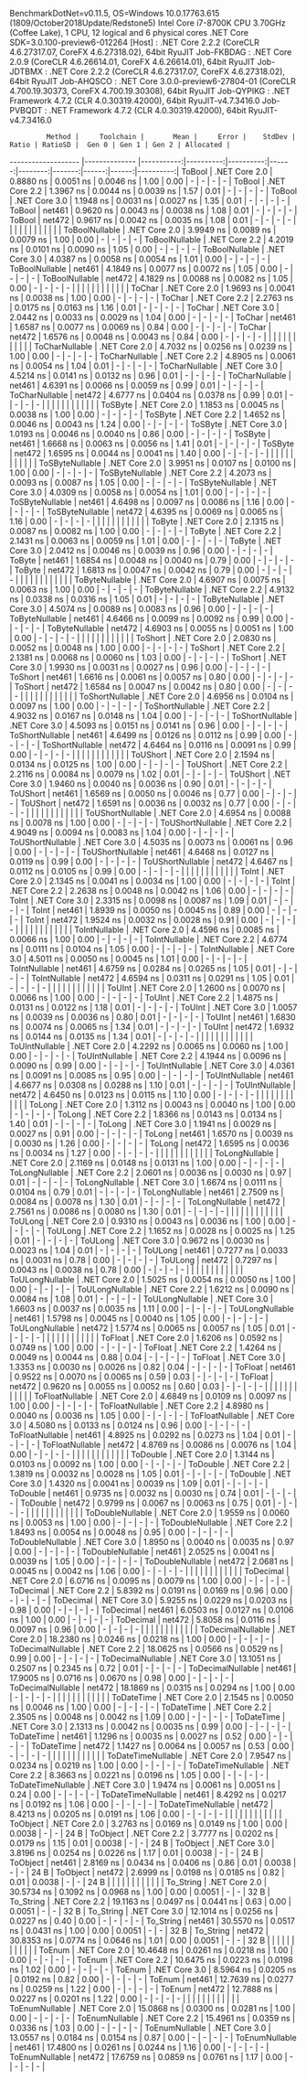 
BenchmarkDotNet=v0.11.5, OS=Windows 10.0.17763.615 (1809/October2018Update/Redstone5)
Intel Core i7-8700K CPU 3.70GHz (Coffee Lake), 1 CPU, 12 logical and 6 physical cores
.NET Core SDK=3.0.100-preview6-012264
  [Host]     : .NET Core 2.2.2 (CoreCLR 4.6.27317.07, CoreFX 4.6.27318.02), 64bit RyuJIT
  Job-FKBDAG : .NET Core 2.0.9 (CoreCLR 4.6.26614.01, CoreFX 4.6.26614.01), 64bit RyuJIT
  Job-JDTBMX : .NET Core 2.2.2 (CoreCLR 4.6.27317.07, CoreFX 4.6.27318.02), 64bit RyuJIT
  Job-AHQSCO : .NET Core 3.0.0-preview6-27804-01 (CoreCLR 4.700.19.30373, CoreFX 4.700.19.30308), 64bit RyuJIT
  Job-QYPIKG : .NET Framework 4.7.2 (CLR 4.0.30319.42000), 64bit RyuJIT-v4.7.3416.0
  Job-PVBQDT : .NET Framework 4.7.2 (CLR 4.0.30319.42000), 64bit RyuJIT-v4.7.3416.0


             Method |     Toolchain |       Mean |     Error |    StdDev | Ratio | RatioSD |  Gen 0 | Gen 1 | Gen 2 | Allocated |
------------------- |-------------- |-----------:|----------:|----------:|------:|--------:|-------:|------:|------:|----------:|
             ToBool | .NET Core 2.0 |  0.8880 ns | 0.0051 ns | 0.0046 ns |  1.00 |    0.00 |      - |     - |     - |         - |
             ToBool | .NET Core 2.2 |  1.3967 ns | 0.0044 ns | 0.0039 ns |  1.57 |    0.01 |      - |     - |     - |         - |
             ToBool | .NET Core 3.0 |  1.1948 ns | 0.0031 ns | 0.0027 ns |  1.35 |    0.01 |      - |     - |     - |         - |
             ToBool |        net461 |  0.9620 ns | 0.0043 ns | 0.0038 ns |  1.08 |    0.01 |      - |     - |     - |         - |
             ToBool |        net472 |  0.9617 ns | 0.0042 ns | 0.0035 ns |  1.08 |    0.01 |      - |     - |     - |         - |
                    |               |            |           |           |       |         |        |       |       |           |
     ToBoolNullable | .NET Core 2.0 |  3.9949 ns | 0.0089 ns | 0.0079 ns |  1.00 |    0.00 |      - |     - |     - |         - |
     ToBoolNullable | .NET Core 2.2 |  4.2019 ns | 0.0101 ns | 0.0090 ns |  1.05 |    0.00 |      - |     - |     - |         - |
     ToBoolNullable | .NET Core 3.0 |  4.0387 ns | 0.0058 ns | 0.0054 ns |  1.01 |    0.00 |      - |     - |     - |         - |
     ToBoolNullable |        net461 |  4.1849 ns | 0.0077 ns | 0.0072 ns |  1.05 |    0.00 |      - |     - |     - |         - |
     ToBoolNullable |        net472 |  4.1829 ns | 0.0088 ns | 0.0082 ns |  1.05 |    0.00 |      - |     - |     - |         - |
                    |               |            |           |           |       |         |        |       |       |           |
             ToChar | .NET Core 2.0 |  1.9693 ns | 0.0041 ns | 0.0038 ns |  1.00 |    0.00 |      - |     - |     - |         - |
             ToChar | .NET Core 2.2 |  2.2763 ns | 0.0175 ns | 0.0163 ns |  1.16 |    0.01 |      - |     - |     - |         - |
             ToChar | .NET Core 3.0 |  2.0442 ns | 0.0033 ns | 0.0029 ns |  1.04 |    0.00 |      - |     - |     - |         - |
             ToChar |        net461 |  1.6587 ns | 0.0077 ns | 0.0069 ns |  0.84 |    0.00 |      - |     - |     - |         - |
             ToChar |        net472 |  1.6576 ns | 0.0048 ns | 0.0043 ns |  0.84 |    0.00 |      - |     - |     - |         - |
                    |               |            |           |           |       |         |        |       |       |           |
     ToCharNullable | .NET Core 2.0 |  4.7032 ns | 0.0256 ns | 0.0239 ns |  1.00 |    0.00 |      - |     - |     - |         - |
     ToCharNullable | .NET Core 2.2 |  4.8905 ns | 0.0061 ns | 0.0054 ns |  1.04 |    0.01 |      - |     - |     - |         - |
     ToCharNullable | .NET Core 3.0 |  4.5214 ns | 0.0141 ns | 0.0132 ns |  0.96 |    0.01 |      - |     - |     - |         - |
     ToCharNullable |        net461 |  4.6391 ns | 0.0066 ns | 0.0059 ns |  0.99 |    0.01 |      - |     - |     - |         - |
     ToCharNullable |        net472 |  4.6777 ns | 0.0404 ns | 0.0378 ns |  0.99 |    0.01 |      - |     - |     - |         - |
                    |               |            |           |           |       |         |        |       |       |           |
            ToSByte | .NET Core 2.0 |  1.1853 ns | 0.0045 ns | 0.0038 ns |  1.00 |    0.00 |      - |     - |     - |         - |
            ToSByte | .NET Core 2.2 |  1.4652 ns | 0.0046 ns | 0.0043 ns |  1.24 |    0.00 |      - |     - |     - |         - |
            ToSByte | .NET Core 3.0 |  1.0193 ns | 0.0046 ns | 0.0040 ns |  0.86 |    0.00 |      - |     - |     - |         - |
            ToSByte |        net461 |  1.6668 ns | 0.0063 ns | 0.0056 ns |  1.41 |    0.01 |      - |     - |     - |         - |
            ToSByte |        net472 |  1.6595 ns | 0.0044 ns | 0.0041 ns |  1.40 |    0.00 |      - |     - |     - |         - |
                    |               |            |           |           |       |         |        |       |       |           |
    ToSByteNullable | .NET Core 2.0 |  3.9951 ns | 0.0107 ns | 0.0100 ns |  1.00 |    0.00 |      - |     - |     - |         - |
    ToSByteNullable | .NET Core 2.2 |  4.2073 ns | 0.0093 ns | 0.0087 ns |  1.05 |    0.00 |      - |     - |     - |         - |
    ToSByteNullable | .NET Core 3.0 |  4.0309 ns | 0.0058 ns | 0.0054 ns |  1.01 |    0.00 |      - |     - |     - |         - |
    ToSByteNullable |        net461 |  4.6498 ns | 0.0097 ns | 0.0086 ns |  1.16 |    0.00 |      - |     - |     - |         - |
    ToSByteNullable |        net472 |  4.6395 ns | 0.0069 ns | 0.0065 ns |  1.16 |    0.00 |      - |     - |     - |         - |
                    |               |            |           |           |       |         |        |       |       |           |
             ToByte | .NET Core 2.0 |  2.1315 ns | 0.0087 ns | 0.0082 ns |  1.00 |    0.00 |      - |     - |     - |         - |
             ToByte | .NET Core 2.2 |  2.1431 ns | 0.0063 ns | 0.0059 ns |  1.01 |    0.00 |      - |     - |     - |         - |
             ToByte | .NET Core 3.0 |  2.0412 ns | 0.0046 ns | 0.0039 ns |  0.96 |    0.00 |      - |     - |     - |         - |
             ToByte |        net461 |  1.6854 ns | 0.0048 ns | 0.0040 ns |  0.79 |    0.00 |      - |     - |     - |         - |
             ToByte |        net472 |  1.6813 ns | 0.0047 ns | 0.0042 ns |  0.79 |    0.00 |      - |     - |     - |         - |
                    |               |            |           |           |       |         |        |       |       |           |
     ToByteNullable | .NET Core 2.0 |  4.6907 ns | 0.0075 ns | 0.0063 ns |  1.00 |    0.00 |      - |     - |     - |         - |
     ToByteNullable | .NET Core 2.2 |  4.9132 ns | 0.0338 ns | 0.0316 ns |  1.05 |    0.01 |      - |     - |     - |         - |
     ToByteNullable | .NET Core 3.0 |  4.5074 ns | 0.0089 ns | 0.0083 ns |  0.96 |    0.00 |      - |     - |     - |         - |
     ToByteNullable |        net461 |  4.6466 ns | 0.0099 ns | 0.0092 ns |  0.99 |    0.00 |      - |     - |     - |         - |
     ToByteNullable |        net472 |  4.6903 ns | 0.0055 ns | 0.0051 ns |  1.00 |    0.00 |      - |     - |     - |         - |
                    |               |            |           |           |       |         |        |       |       |           |
            ToShort | .NET Core 2.0 |  2.0830 ns | 0.0052 ns | 0.0048 ns |  1.00 |    0.00 |      - |     - |     - |         - |
            ToShort | .NET Core 2.2 |  2.1381 ns | 0.0068 ns | 0.0060 ns |  1.03 |    0.00 |      - |     - |     - |         - |
            ToShort | .NET Core 3.0 |  1.9930 ns | 0.0031 ns | 0.0027 ns |  0.96 |    0.00 |      - |     - |     - |         - |
            ToShort |        net461 |  1.6616 ns | 0.0061 ns | 0.0057 ns |  0.80 |    0.00 |      - |     - |     - |         - |
            ToShort |        net472 |  1.6584 ns | 0.0047 ns | 0.0042 ns |  0.80 |    0.00 |      - |     - |     - |         - |
                    |               |            |           |           |       |         |        |       |       |           |
    ToShortNullable | .NET Core 2.0 |  4.6956 ns | 0.0104 ns | 0.0097 ns |  1.00 |    0.00 |      - |     - |     - |         - |
    ToShortNullable | .NET Core 2.2 |  4.9032 ns | 0.0167 ns | 0.0148 ns |  1.04 |    0.00 |      - |     - |     - |         - |
    ToShortNullable | .NET Core 3.0 |  4.5093 ns | 0.0151 ns | 0.0141 ns |  0.96 |    0.00 |      - |     - |     - |         - |
    ToShortNullable |        net461 |  4.6499 ns | 0.0126 ns | 0.0112 ns |  0.99 |    0.00 |      - |     - |     - |         - |
    ToShortNullable |        net472 |  4.6464 ns | 0.0116 ns | 0.0091 ns |  0.99 |    0.00 |      - |     - |     - |         - |
                    |               |            |           |           |       |         |        |       |       |           |
           ToUShort | .NET Core 2.0 |  2.1594 ns | 0.0134 ns | 0.0125 ns |  1.00 |    0.00 |      - |     - |     - |         - |
           ToUShort | .NET Core 2.2 |  2.2116 ns | 0.0084 ns | 0.0079 ns |  1.02 |    0.01 |      - |     - |     - |         - |
           ToUShort | .NET Core 3.0 |  1.9460 ns | 0.0040 ns | 0.0036 ns |  0.90 |    0.01 |      - |     - |     - |         - |
           ToUShort |        net461 |  1.6569 ns | 0.0050 ns | 0.0046 ns |  0.77 |    0.00 |      - |     - |     - |         - |
           ToUShort |        net472 |  1.6591 ns | 0.0036 ns | 0.0032 ns |  0.77 |    0.00 |      - |     - |     - |         - |
                    |               |            |           |           |       |         |        |       |       |           |
   ToUShortNullable | .NET Core 2.0 |  4.6954 ns | 0.0088 ns | 0.0078 ns |  1.00 |    0.00 |      - |     - |     - |         - |
   ToUShortNullable | .NET Core 2.2 |  4.9049 ns | 0.0094 ns | 0.0083 ns |  1.04 |    0.00 |      - |     - |     - |         - |
   ToUShortNullable | .NET Core 3.0 |  4.5035 ns | 0.0073 ns | 0.0061 ns |  0.96 |    0.00 |      - |     - |     - |         - |
   ToUShortNullable |        net461 |  4.6468 ns | 0.0127 ns | 0.0119 ns |  0.99 |    0.00 |      - |     - |     - |         - |
   ToUShortNullable |        net472 |  4.6467 ns | 0.0112 ns | 0.0105 ns |  0.99 |    0.00 |      - |     - |     - |         - |
                    |               |            |           |           |       |         |        |       |       |           |
              ToInt | .NET Core 2.0 |  2.1345 ns | 0.0041 ns | 0.0034 ns |  1.00 |    0.00 |      - |     - |     - |         - |
              ToInt | .NET Core 2.2 |  2.2638 ns | 0.0048 ns | 0.0042 ns |  1.06 |    0.00 |      - |     - |     - |         - |
              ToInt | .NET Core 3.0 |  2.3315 ns | 0.0098 ns | 0.0087 ns |  1.09 |    0.01 |      - |     - |     - |         - |
              ToInt |        net461 |  1.8939 ns | 0.0050 ns | 0.0045 ns |  0.89 |    0.00 |      - |     - |     - |         - |
              ToInt |        net472 |  1.9524 ns | 0.0032 ns | 0.0028 ns |  0.91 |    0.00 |      - |     - |     - |         - |
                    |               |            |           |           |       |         |        |       |       |           |
      ToIntNullable | .NET Core 2.0 |  4.4596 ns | 0.0085 ns | 0.0066 ns |  1.00 |    0.00 |      - |     - |     - |         - |
      ToIntNullable | .NET Core 2.2 |  4.6774 ns | 0.0111 ns | 0.0104 ns |  1.05 |    0.00 |      - |     - |     - |         - |
      ToIntNullable | .NET Core 3.0 |  4.5011 ns | 0.0050 ns | 0.0045 ns |  1.01 |    0.00 |      - |     - |     - |         - |
      ToIntNullable |        net461 |  4.6759 ns | 0.0284 ns | 0.0265 ns |  1.05 |    0.01 |      - |     - |     - |         - |
      ToIntNullable |        net472 |  4.6594 ns | 0.0311 ns | 0.0291 ns |  1.05 |    0.01 |      - |     - |     - |         - |
                    |               |            |           |           |       |         |        |       |       |           |
             ToUInt | .NET Core 2.0 |  1.2600 ns | 0.0070 ns | 0.0066 ns |  1.00 |    0.00 |      - |     - |     - |         - |
             ToUInt | .NET Core 2.2 |  1.4875 ns | 0.0131 ns | 0.0122 ns |  1.18 |    0.01 |      - |     - |     - |         - |
             ToUInt | .NET Core 3.0 |  1.0057 ns | 0.0039 ns | 0.0036 ns |  0.80 |    0.01 |      - |     - |     - |         - |
             ToUInt |        net461 |  1.6830 ns | 0.0074 ns | 0.0065 ns |  1.34 |    0.01 |      - |     - |     - |         - |
             ToUInt |        net472 |  1.6932 ns | 0.0144 ns | 0.0135 ns |  1.34 |    0.01 |      - |     - |     - |         - |
                    |               |            |           |           |       |         |        |       |       |           |
     ToUIntNullable | .NET Core 2.0 |  4.2292 ns | 0.0065 ns | 0.0060 ns |  1.00 |    0.00 |      - |     - |     - |         - |
     ToUIntNullable | .NET Core 2.2 |  4.1944 ns | 0.0096 ns | 0.0090 ns |  0.99 |    0.00 |      - |     - |     - |         - |
     ToUIntNullable | .NET Core 3.0 |  4.0361 ns | 0.0091 ns | 0.0085 ns |  0.95 |    0.00 |      - |     - |     - |         - |
     ToUIntNullable |        net461 |  4.6677 ns | 0.0308 ns | 0.0288 ns |  1.10 |    0.01 |      - |     - |     - |         - |
     ToUIntNullable |        net472 |  4.6450 ns | 0.0123 ns | 0.0115 ns |  1.10 |    0.00 |      - |     - |     - |         - |
                    |               |            |           |           |       |         |        |       |       |           |
             ToLong | .NET Core 2.0 |  1.3112 ns | 0.0043 ns | 0.0040 ns |  1.00 |    0.00 |      - |     - |     - |         - |
             ToLong | .NET Core 2.2 |  1.8366 ns | 0.0143 ns | 0.0134 ns |  1.40 |    0.01 |      - |     - |     - |         - |
             ToLong | .NET Core 3.0 |  1.1941 ns | 0.0029 ns | 0.0027 ns |  0.91 |    0.00 |      - |     - |     - |         - |
             ToLong |        net461 |  1.6570 ns | 0.0039 ns | 0.0030 ns |  1.26 |    0.00 |      - |     - |     - |         - |
             ToLong |        net472 |  1.6595 ns | 0.0036 ns | 0.0034 ns |  1.27 |    0.00 |      - |     - |     - |         - |
                    |               |            |           |           |       |         |        |       |       |           |
     ToLongNullable | .NET Core 2.0 |  2.1169 ns | 0.0148 ns | 0.0131 ns |  1.00 |    0.00 |      - |     - |     - |         - |
     ToLongNullable | .NET Core 2.2 |  2.0601 ns | 0.0036 ns | 0.0030 ns |  0.97 |    0.01 |      - |     - |     - |         - |
     ToLongNullable | .NET Core 3.0 |  1.6674 ns | 0.0111 ns | 0.0104 ns |  0.79 |    0.01 |      - |     - |     - |         - |
     ToLongNullable |        net461 |  2.7509 ns | 0.0084 ns | 0.0078 ns |  1.30 |    0.01 |      - |     - |     - |         - |
     ToLongNullable |        net472 |  2.7561 ns | 0.0086 ns | 0.0080 ns |  1.30 |    0.01 |      - |     - |     - |         - |
                    |               |            |           |           |       |         |        |       |       |           |
            ToULong | .NET Core 2.0 |  0.9310 ns | 0.0043 ns | 0.0036 ns |  1.00 |    0.00 |      - |     - |     - |         - |
            ToULong | .NET Core 2.2 |  1.1652 ns | 0.0028 ns | 0.0025 ns |  1.25 |    0.01 |      - |     - |     - |         - |
            ToULong | .NET Core 3.0 |  0.9672 ns | 0.0030 ns | 0.0023 ns |  1.04 |    0.01 |      - |     - |     - |         - |
            ToULong |        net461 |  0.7277 ns | 0.0033 ns | 0.0031 ns |  0.78 |    0.00 |      - |     - |     - |         - |
            ToULong |        net472 |  0.7297 ns | 0.0043 ns | 0.0038 ns |  0.78 |    0.00 |      - |     - |     - |         - |
                    |               |            |           |           |       |         |        |       |       |           |
    ToULongNullable | .NET Core 2.0 |  1.5025 ns | 0.0054 ns | 0.0050 ns |  1.00 |    0.00 |      - |     - |     - |         - |
    ToULongNullable | .NET Core 2.2 |  1.6212 ns | 0.0090 ns | 0.0084 ns |  1.08 |    0.01 |      - |     - |     - |         - |
    ToULongNullable | .NET Core 3.0 |  1.6603 ns | 0.0037 ns | 0.0035 ns |  1.11 |    0.00 |      - |     - |     - |         - |
    ToULongNullable |        net461 |  1.5798 ns | 0.0045 ns | 0.0040 ns |  1.05 |    0.00 |      - |     - |     - |         - |
    ToULongNullable |        net472 |  1.5774 ns | 0.0065 ns | 0.0057 ns |  1.05 |    0.01 |      - |     - |     - |         - |
                    |               |            |           |           |       |         |        |       |       |           |
            ToFloat | .NET Core 2.0 |  1.6206 ns | 0.0592 ns | 0.0749 ns |  1.00 |    0.00 |      - |     - |     - |         - |
            ToFloat | .NET Core 2.2 |  1.4264 ns | 0.0049 ns | 0.0044 ns |  0.88 |    0.04 |      - |     - |     - |         - |
            ToFloat | .NET Core 3.0 |  1.3353 ns | 0.0030 ns | 0.0026 ns |  0.82 |    0.04 |      - |     - |     - |         - |
            ToFloat |        net461 |  0.9522 ns | 0.0070 ns | 0.0065 ns |  0.59 |    0.03 |      - |     - |     - |         - |
            ToFloat |        net472 |  0.9620 ns | 0.0055 ns | 0.0052 ns |  0.60 |    0.03 |      - |     - |     - |         - |
                    |               |            |           |           |       |         |        |       |       |           |
    ToFloatNullable | .NET Core 2.0 |  4.6849 ns | 0.0109 ns | 0.0097 ns |  1.00 |    0.00 |      - |     - |     - |         - |
    ToFloatNullable | .NET Core 2.2 |  4.8980 ns | 0.0040 ns | 0.0036 ns |  1.05 |    0.00 |      - |     - |     - |         - |
    ToFloatNullable | .NET Core 3.0 |  4.5080 ns | 0.0133 ns | 0.0124 ns |  0.96 |    0.00 |      - |     - |     - |         - |
    ToFloatNullable |        net461 |  4.8925 ns | 0.0292 ns | 0.0273 ns |  1.04 |    0.01 |      - |     - |     - |         - |
    ToFloatNullable |        net472 |  4.8769 ns | 0.0086 ns | 0.0076 ns |  1.04 |    0.00 |      - |     - |     - |         - |
                    |               |            |           |           |       |         |        |       |       |           |
           ToDouble | .NET Core 2.0 |  1.3144 ns | 0.0103 ns | 0.0092 ns |  1.00 |    0.00 |      - |     - |     - |         - |
           ToDouble | .NET Core 2.2 |  1.3819 ns | 0.0032 ns | 0.0028 ns |  1.05 |    0.01 |      - |     - |     - |         - |
           ToDouble | .NET Core 3.0 |  1.4320 ns | 0.0041 ns | 0.0039 ns |  1.09 |    0.01 |      - |     - |     - |         - |
           ToDouble |        net461 |  0.9735 ns | 0.0032 ns | 0.0030 ns |  0.74 |    0.01 |      - |     - |     - |         - |
           ToDouble |        net472 |  0.9799 ns | 0.0067 ns | 0.0063 ns |  0.75 |    0.01 |      - |     - |     - |         - |
                    |               |            |           |           |       |         |        |       |       |           |
   ToDoubleNullable | .NET Core 2.0 |  1.9559 ns | 0.0060 ns | 0.0053 ns |  1.00 |    0.00 |      - |     - |     - |         - |
   ToDoubleNullable | .NET Core 2.2 |  1.8493 ns | 0.0054 ns | 0.0048 ns |  0.95 |    0.00 |      - |     - |     - |         - |
   ToDoubleNullable | .NET Core 3.0 |  1.8950 ns | 0.0040 ns | 0.0035 ns |  0.97 |    0.00 |      - |     - |     - |         - |
   ToDoubleNullable |        net461 |  2.0525 ns | 0.0041 ns | 0.0039 ns |  1.05 |    0.00 |      - |     - |     - |         - |
   ToDoubleNullable |        net472 |  2.0681 ns | 0.0045 ns | 0.0042 ns |  1.06 |    0.00 |      - |     - |     - |         - |
                    |               |            |           |           |       |         |        |       |       |           |
          ToDecimal | .NET Core 2.0 |  6.0716 ns | 0.0095 ns | 0.0079 ns |  1.00 |    0.00 |      - |     - |     - |         - |
          ToDecimal | .NET Core 2.2 |  5.8392 ns | 0.0191 ns | 0.0169 ns |  0.96 |    0.00 |      - |     - |     - |         - |
          ToDecimal | .NET Core 3.0 |  5.9255 ns | 0.0229 ns | 0.0203 ns |  0.98 |    0.00 |      - |     - |     - |         - |
          ToDecimal |        net461 |  6.0503 ns | 0.0127 ns | 0.0106 ns |  1.00 |    0.00 |      - |     - |     - |         - |
          ToDecimal |        net472 |  5.8058 ns | 0.0116 ns | 0.0097 ns |  0.96 |    0.00 |      - |     - |     - |         - |
                    |               |            |           |           |       |         |        |       |       |           |
  ToDecimalNullable | .NET Core 2.0 | 18.2380 ns | 0.0246 ns | 0.0218 ns |  1.00 |    0.00 |      - |     - |     - |         - |
  ToDecimalNullable | .NET Core 2.2 | 18.0625 ns | 0.0566 ns | 0.0529 ns |  0.99 |    0.00 |      - |     - |     - |         - |
  ToDecimalNullable | .NET Core 3.0 | 13.1051 ns | 0.2507 ns | 0.2345 ns |  0.72 |    0.01 |      - |     - |     - |         - |
  ToDecimalNullable |        net461 | 17.9005 ns | 0.0716 ns | 0.0670 ns |  0.98 |    0.00 |      - |     - |     - |         - |
  ToDecimalNullable |        net472 | 18.1869 ns | 0.0315 ns | 0.0294 ns |  1.00 |    0.00 |      - |     - |     - |         - |
                    |               |            |           |           |       |         |        |       |       |           |
         ToDateTime | .NET Core 2.0 |  2.1545 ns | 0.0050 ns | 0.0046 ns |  1.00 |    0.00 |      - |     - |     - |         - |
         ToDateTime | .NET Core 2.2 |  2.3505 ns | 0.0048 ns | 0.0042 ns |  1.09 |    0.00 |      - |     - |     - |         - |
         ToDateTime | .NET Core 3.0 |  2.1313 ns | 0.0042 ns | 0.0035 ns |  0.99 |    0.00 |      - |     - |     - |         - |
         ToDateTime |        net461 |  1.1296 ns | 0.0035 ns | 0.0027 ns |  0.52 |    0.00 |      - |     - |     - |         - |
         ToDateTime |        net472 |  1.1427 ns | 0.0064 ns | 0.0057 ns |  0.53 |    0.00 |      - |     - |     - |         - |
                    |               |            |           |           |       |         |        |       |       |           |
 ToDateTimeNullable | .NET Core 2.0 |  7.9547 ns | 0.0234 ns | 0.0219 ns |  1.00 |    0.00 |      - |     - |     - |         - |
 ToDateTimeNullable | .NET Core 2.2 |  8.3663 ns | 0.0221 ns | 0.0196 ns |  1.05 |    0.00 |      - |     - |     - |         - |
 ToDateTimeNullable | .NET Core 3.0 |  1.9474 ns | 0.0061 ns | 0.0051 ns |  0.24 |    0.00 |      - |     - |     - |         - |
 ToDateTimeNullable |        net461 |  8.4292 ns | 0.0217 ns | 0.0192 ns |  1.06 |    0.00 |      - |     - |     - |         - |
 ToDateTimeNullable |        net472 |  8.4213 ns | 0.0205 ns | 0.0191 ns |  1.06 |    0.00 |      - |     - |     - |         - |
                    |               |            |           |           |       |         |        |       |       |           |
           ToObject | .NET Core 2.0 |  3.2763 ns | 0.0169 ns | 0.0149 ns |  1.00 |    0.00 | 0.0038 |     - |     - |      24 B |
           ToObject | .NET Core 2.2 |  3.7777 ns | 0.0202 ns | 0.0179 ns |  1.15 |    0.01 | 0.0038 |     - |     - |      24 B |
           ToObject | .NET Core 3.0 |  3.8196 ns | 0.0254 ns | 0.0226 ns |  1.17 |    0.01 | 0.0038 |     - |     - |      24 B |
           ToObject |        net461 |  2.8169 ns | 0.0434 ns | 0.0406 ns |  0.86 |    0.01 | 0.0038 |     - |     - |      24 B |
           ToObject |        net472 |  2.6999 ns | 0.0198 ns | 0.0185 ns |  0.82 |    0.01 | 0.0038 |     - |     - |      24 B |
                    |               |            |           |           |       |         |        |       |       |           |
          To_String | .NET Core 2.0 | 30.5734 ns | 0.1092 ns | 0.0968 ns |  1.00 |    0.00 | 0.0051 |     - |     - |      32 B |
          To_String | .NET Core 2.2 | 19.1163 ns | 0.0497 ns | 0.0441 ns |  0.63 |    0.00 | 0.0051 |     - |     - |      32 B |
          To_String | .NET Core 3.0 | 12.1014 ns | 0.0256 ns | 0.0227 ns |  0.40 |    0.00 |      - |     - |     - |         - |
          To_String |        net461 | 30.5570 ns | 0.0517 ns | 0.0431 ns |  1.00 |    0.00 | 0.0051 |     - |     - |      32 B |
          To_String |        net472 | 30.8353 ns | 0.0774 ns | 0.0646 ns |  1.01 |    0.00 | 0.0051 |     - |     - |      32 B |
                    |               |            |           |           |       |         |        |       |       |           |
             ToEnum | .NET Core 2.0 | 10.4648 ns | 0.0261 ns | 0.0218 ns |  1.00 |    0.00 |      - |     - |     - |         - |
             ToEnum | .NET Core 2.2 | 10.6475 ns | 0.0223 ns | 0.0198 ns |  1.02 |    0.00 |      - |     - |     - |         - |
             ToEnum | .NET Core 3.0 |  8.5964 ns | 0.0205 ns | 0.0192 ns |  0.82 |    0.00 |      - |     - |     - |         - |
             ToEnum |        net461 | 12.7639 ns | 0.0277 ns | 0.0259 ns |  1.22 |    0.00 |      - |     - |     - |         - |
             ToEnum |        net472 | 12.7888 ns | 0.0227 ns | 0.0201 ns |  1.22 |    0.00 |      - |     - |     - |         - |
                    |               |            |           |           |       |         |        |       |       |           |
     ToEnumNullable | .NET Core 2.0 | 15.0868 ns | 0.0300 ns | 0.0281 ns |  1.00 |    0.00 |      - |     - |     - |         - |
     ToEnumNullable | .NET Core 2.2 | 15.4961 ns | 0.0359 ns | 0.0336 ns |  1.03 |    0.00 |      - |     - |     - |         - |
     ToEnumNullable | .NET Core 3.0 | 13.0557 ns | 0.0184 ns | 0.0154 ns |  0.87 |    0.00 |      - |     - |     - |         - |
     ToEnumNullable |        net461 | 17.4800 ns | 0.0261 ns | 0.0244 ns |  1.16 |    0.00 |      - |     - |     - |         - |
     ToEnumNullable |        net472 | 17.6759 ns | 0.0859 ns | 0.0761 ns |  1.17 |    0.00 |      - |     - |     - |         - |
